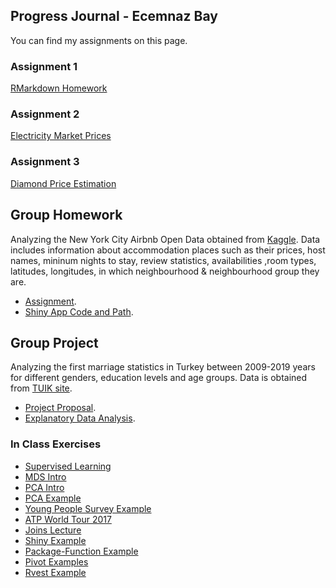 ## Progress Journal - Ecemnaz Bay 

You can find my assignments on this page. 

### Assignment 1
[RMarkdown Homework](https://pjournal.github.io/boun01-Ecemnaz0/RMarkdown_Homework0.html)

### Assignment 2
[Electricity Market Prices](https://pjournal.github.io/boun01-Ecemnaz0/Assignment-2-Electricity-Market-Prices.html)

### Assignment 3
[Diamond Price Estimation](https://pjournal.github.io/boun01-Ecemnaz0/Assignment3-v3.html)

## Group Homework
Analyzing the New York City Airbnb Open Data obtained from [Kaggle](https://www.kaggle.com/dgomonov/new-york-city-airbnb-open-data).
Data includes information about accommodation places such as their prices, host names, mininum nights to stay, review statistics, availabilities ,room types, latitudes, longitudes, in which neighbourhood & neighbourhood group they are. 

* [Assignment](https://pjournal.github.io/boun01g-r-ammstein/GroupAssignment.html).
* [Shiny App Code and Path](https://pjournal.github.io/boun01g-r-ammstein/ShinyCodeReport.html).

## Group Project
Analyzing the first marriage statistics in Turkey between 2009-2019 years for different genders, education levels and age groups.
Data is obtained from [TUIK site](https://biruni.tuik.gov.tr/medas/?kn=112&locale=tr).

* [Project Proposal](https://pjournal.github.io/boun01g-r-ammstein/Project-Proposal.html).
* [Explanatory Data Analysis](https://pjournal.github.io/boun01g-r-ammstein/Project_Faz1.html).

### In Class Exercises
* [Supervised Learning](https://pjournal.github.io/boun01-Ecemnaz0/InClassExercises/MachineLearningPartI/SupervisedLearning.html)
* [MDS Intro](https://pjournal.github.io/boun01-Ecemnaz0/InClassExercises/MachineLearningPartI/MDSIntro.html)
* [PCA Intro](https://pjournal.github.io/boun01-Ecemnaz0/InClassExercises/MachineLearningPartI/PCAIntro.html)
* [PCA Example](https://pjournal.github.io/boun01-Ecemnaz0/InClassExercises/MachineLearningPartI/PCAExample.html)
* [Young People Survey Example](https://pjournal.github.io/boun01-Ecemnaz0/InClassExercises/YoungPeopleSurvey/YoungPeopleSurvey.html)
* [ATP World Tour 2017](https://pjournal.github.io/boun01-Ecemnaz0/InClassExercises/ATPWorldTour2017/ATPWorldTour2017.html)
* [Joins Lecture](https://pjournal.github.io/boun01-Ecemnaz0/InClassExercises/JoinsLecture/JoinsLecture.html)
* [Shiny Example](https://pjournal.github.io/boun01-Ecemnaz0/InClassExercises/MoviesShiny/app.html)
* [Package-Function Example](https://pjournal.github.io/boun01-Ecemnaz0/InClassExercises/MyPackage/R/myfunctions.html)
* [Pivot Examples](https://pjournal.github.io/boun01-Ecemnaz0/InClassExercises/PivotLongerWider/PivotLongerWider.html)
* [Rvest Example](https://pjournal.github.io/boun01-Ecemnaz0/InClassExercises/RvestTutorial/RvestTutorialRscript.R)

